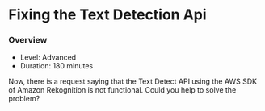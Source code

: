 # Fixing the Text Detection Api
### Overview
- Level: Advanced
- Duration: 180 minutes

Now, there is a request saying that the Text Detect API using the AWS SDK of Amazon Rekognition is not functional. Could you help to solve the problem?